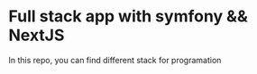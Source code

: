 # Full stack app with symfony && NextJS
In this repo, you can find different stack for programation


